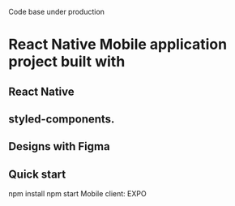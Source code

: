 Code base under production

# React Native Mobile application project built with

## React Native

## styled-components.

## Designs with Figma

## Quick start

npm install
npm start
Mobile client: EXPO

